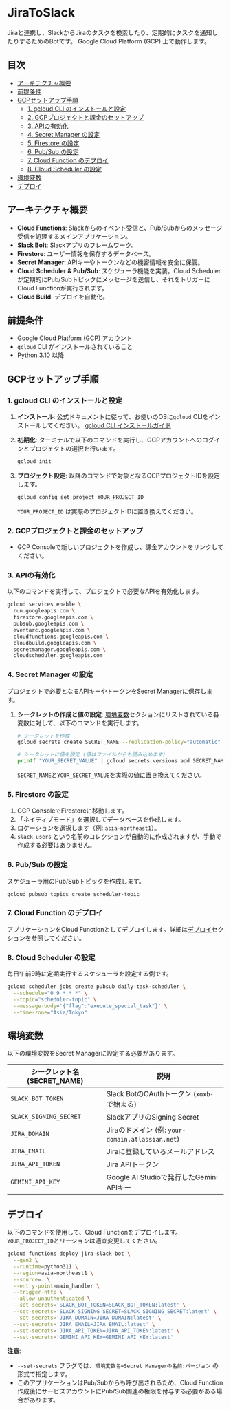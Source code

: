 # JiraToSlack

Jiraと連携し、SlackからJiraのタスクを検索したり、定期的にタスクを通知したりするためのBotです。
Google Cloud Platform (GCP) 上で動作します。

## 目次

- [アーキテクチャ概要](#アーキテクチャ概要)
- [前提条件](#前提条件)
- [GCPセットアップ手順](#gcpセットアップ手順)
  - [1. gcloud CLI のインストールと設定](#1-gcloud-cli-のインストールと設定)
  - [2. GCPプロジェクトと課金のセットアップ](#2-gcpプロジェクトと課金のセットアップ)
  - [3. APIの有効化](#3-apiの有効化)
  - [4. Secret Manager の設定](#4-secret-manager-の設定)
  - [5. Firestore の設定](#5-firestore-の設定)
  - [6. Pub/Sub の設定](#6-pubsub-の設定)
  - [7. Cloud Function のデプロイ](#7-cloud-function-のデプロイ)
  - [8. Cloud Scheduler の設定](#8-cloud-scheduler-の設定)
- [環境変数](#環境変数)
- [デプロイ](#デプロイ)

## アーキテクチャ概要

- **Cloud Functions**: Slackからのイベント受信と、Pub/Subからのメッセージ受信を処理するメインアプリケーション。
- **Slack Bolt**: Slackアプリのフレームワーク。
- **Firestore**: ユーザー情報を保存するデータベース。
- **Secret Manager**: APIキーやトークンなどの機密情報を安全に保管。
- **Cloud Scheduler & Pub/Sub**: スケジューラ機能を実装。Cloud Schedulerが定期的にPub/Subトピックにメッセージを送信し、それをトリガーにCloud Functionが実行されます。
- **Cloud Build**: デプロイを自動化。

## 前提条件

- Google Cloud Platform (GCP) アカウント
- `gcloud` CLI がインストールされていること
- Python 3.10 以降

## GCPセットアップ手順

### 1. gcloud CLI のインストールと設定

1.  **インストール**:
    公式ドキュメントに従って、お使いのOSに`gcloud` CLIをインストールしてください。
    [gcloud CLI インストールガイド](https://cloud.google.com/sdk/docs/install)

2.  **初期化**:
    ターミナルで以下のコマンドを実行し、GCPアカウントへのログインとプロジェクトの選択を行います。
    ```bash
    gcloud init
    ```

3.  **プロジェクト設定**:
    以降のコマンドで対象となるGCPプロジェクトIDを設定します。
    ```bash
    gcloud config set project YOUR_PROJECT_ID
    ```
    `YOUR_PROJECT_ID` は実際のプロジェクトIDに置き換えてください。

### 2. GCPプロジェクトと課金のセットアップ

- GCP Consoleで新しいプロジェクトを作成し、課金アカウントをリンクしてください。

### 3. APIの有効化

以下のコマンドを実行して、プロジェクトで必要なAPIを有効化します。

```bash
gcloud services enable \
  run.googleapis.com \
  firestore.googleapis.com \
  pubsub.googleapis.com \
  eventarc.googleapis.com \
  cloudfunctions.googleapis.com \
  cloudbuild.googleapis.com \
  secretmanager.googleapis.com \
  cloudscheduler.googleapis.com
```

### 4. Secret Manager の設定

プロジェクトで必要となるAPIキーやトークンをSecret Managerに保存します。

1.  **シークレットの作成と値の設定**:
    [環境変数](#環境変数)セクションにリストされている各変数に対して、以下のコマンドを実行します。

    ```bash
    # シークレットを作成
    gcloud secrets create SECRET_NAME --replication-policy="automatic"

    # シークレットに値を設定 (値はファイルからも読み込めます)
    printf "YOUR_SECRET_VALUE" | gcloud secrets versions add SECRET_NAME --data-file=-
    ```
    `SECRET_NAME`と`YOUR_SECRET_VALUE`を実際の値に置き換えてください。

### 5. Firestore の設定

1.  GCP ConsoleでFirestoreに移動します。
2.  「ネイティブモード」を選択してデータベースを作成します。
3.  ロケーションを選択します（例: `asia-northeast1`）。
4.  `slack_users` という名前のコレクションが自動的に作成されますが、手動で作成する必要はありません。

### 6. Pub/Sub の設定

スケジューラ用のPub/Subトピックを作成します。

```bash
gcloud pubsub topics create scheduler-topic
```

### 7. Cloud Function のデプロイ

アプリケーションをCloud Functionとしてデプロイします。詳細は[デプロイ](#デプロイ)セクションを参照してください。

### 8. Cloud Scheduler の設定

毎日午前9時に定期実行するスケジューラを設定する例です。

```bash
gcloud scheduler jobs create pubsub daily-task-scheduler \
  --schedule="0 9 * * *" \
  --topic="scheduler-topic" \
  --message-body='{"flag":"execute_special_task"}' \
  --time-zone="Asia/Tokyo"
```

## 環境変数

以下の環境変数をSecret Managerに設定する必要があります。

| シークレット名 (SECRET_NAME) | 説明 |
| -------------------------- | -------------------------------------------------- |
| `SLACK_BOT_TOKEN`          | Slack BotのOAuthトークン (`xoxb-`で始まる)         |
| `SLACK_SIGNING_SECRET`     | SlackアプリのSigning Secret                        |
| `JIRA_DOMAIN`              | Jiraのドメイン (例: `your-domain.atlassian.net`)   |
| `JIRA_EMAIL`               | Jiraに登録しているメールアドレス                   |
| `JIRA_API_TOKEN`           | Jira APIトークン                                   |
| `GEMINI_API_KEY`           | Google AI Studioで発行したGemini APIキー           |

## デプロイ

以下のコマンドを使用して、Cloud Functionをデプロイします。`YOUR_PROJECT_ID`とリージョンは適宜変更してください。

```bash
gcloud functions deploy jira-slack-bot \
  --gen2 \
  --runtime=python311 \
  --region=asia-northeast1 \
  --source=. \
  --entry-point=main_handler \
  --trigger-http \
  --allow-unauthenticated \
  --set-secrets='SLACK_BOT_TOKEN=SLACK_BOT_TOKEN:latest' \
  --set-secrets='SLACK_SIGNING_SECRET=SLACK_SIGNING_SECRET:latest' \
  --set-secrets='JIRA_DOMAIN=JIRA_DOMAIN:latest' \
  --set-secrets='JIRA_EMAIL=JIRA_EMAIL:latest' \
  --set-secrets='JIRA_API_TOKEN=JIRA_API_TOKEN:latest' \
  --set-secrets='GEMINI_API_KEY=GEMINI_API_KEY:latest'
```

**注意**:
- `--set-secrets` フラグでは、`環境変数名=Secret Managerの名前:バージョン` の形式で指定します。
- このアプリケーションはPub/Subからも呼び出されるため、Cloud Function作成後にサービスアカウントにPub/Sub関連の権限を付与する必要がある場合があります。

